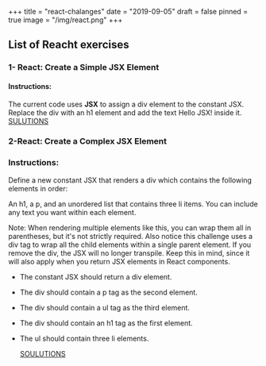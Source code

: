 +++
title = "react-chalanges"
date = "2019-09-05"
draft = false
pinned = true
image = "/img/react.png"
+++

## List of Reacht exercises
### 1- React: Create a Simple JSX Element 
#### Instructions: 
The current code uses **JSX** to assign a div element to the constant JSX. Replace the div with an h1 element and add the text Hello JSX! inside it. 
[SULUTIONS](https://github.com/chiarabdy/react-redux-exercises/blob/master/src/exercises/create-a-simple-jsx-element.json)

### 2-React: Create a Complex JSX Element
### Instructions:
Define a new constant JSX that renders a div which contains the following elements in order:

An h1, a p, and an unordered list that contains three li items. You can include any text you want within each element.

Note: When rendering multiple elements like this, you can wrap them all in parentheses, but it's not strictly required. Also notice this challenge uses a div tag to wrap all the child elements within a single parent element. If you remove the div, the JSX will no longer transpile. Keep this in mind, since it will also apply when you return JSX elements in React components.

* The constant JSX should return a div element.
* The div should contain a p tag as the second element.
* The div should contain a ul tag as the third element.
* The div should contain an h1 tag as the first element.
* The ul should contain three li elements.

    [SOULUTIONS](https://github.com/chiarabdy/react-redux-exercises/blob/master/src/exercises/create-a-complex-jsx-element.json)